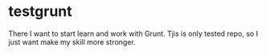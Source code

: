 # testgrunt
There I want to start learn and work with Grunt. Tjis is only tested repo, so I just want make my skill more stronger.
